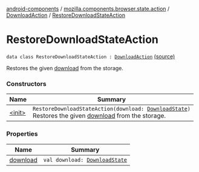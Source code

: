 [android-components](../../../index.md) / [mozilla.components.browser.state.action](../../index.md) / [DownloadAction](../index.md) / [RestoreDownloadStateAction](./index.md)

# RestoreDownloadStateAction

`data class RestoreDownloadStateAction : `[`DownloadAction`](../index.md) [(source)](https://github.com/mozilla-mobile/android-components/blob/master/components/browser/state/src/main/java/mozilla/components/browser/state/action/BrowserAction.kt#L723)

Restores the given [download](download.md) from the storage.

### Constructors

| Name | Summary |
|---|---|
| [&lt;init&gt;](-init-.md) | `RestoreDownloadStateAction(download: `[`DownloadState`](../../../mozilla.components.browser.state.state.content/-download-state/index.md)`)`<br>Restores the given [download](download.md) from the storage. |

### Properties

| Name | Summary |
|---|---|
| [download](download.md) | `val download: `[`DownloadState`](../../../mozilla.components.browser.state.state.content/-download-state/index.md) |
